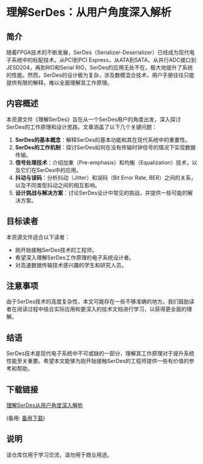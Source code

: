 # 理解SerDes：从用户角度深入解析

## 简介

随着FPGA技术的不断发展，SerDes（Serializer-Deserializer）已经成为现代电子系统中的标配技术。从PCI到PCI Express，从ATA到SATA，从并行ADC接口到JESD204，再到RIO和Serial RIO，SerDes的应用无处不在，极大地提升了系统的性能。然而，SerDes的设计极为复杂，涉及数模混合技术，用户手册往往只能提供有限的解释，难以全面理解其工作原理。

## 内容概述

本资源文件《理解SerDes》旨在从一个SerDes用户的角度出发，深入探讨SerDes的工作原理和设计思路。文章涵盖了以下几个关键问题：

1. **SerDes的基本概念**：解释SerDes的基本功能和其在现代系统中的重要性。
2. **SerDes的工作机制**：探讨SerDes如何在没有传输时钟信号的情况下实现数据传输。
3. **信号处理技术**：介绍加重（Pre-emphasis）和均衡（Equalization）技术，以及它们在SerDes中的应用。
4. **抖动与误码**：分析抖动（Jitter）和误码（Bit Error Rate, BER）之间的关系，以及不同类型抖动之间的相互影响。
5. **设计挑战与解决方案**：讨论SerDes设计中常见的挑战，并提供一些可能的解决方案。

## 目标读者

本资源文件适合以下读者：

- 刚开始接触SerDes技术的工程师。
- 希望深入理解SerDes工作原理的电子系统设计者。
- 对高速数据传输技术感兴趣的学生和研究人员。

## 注意事项

由于SerDes技术的高度复杂性，本文可能存在一些不够准确的地方。我们鼓励读者在阅读过程中结合实际应用和更深入的技术文档进行学习，以获得更全面的理解。

## 结语

SerDes技术是现代电子系统中不可或缺的一部分，理解其工作原理对于提升系统性能至关重要。希望本文能够为刚开始接触SerDes的工程师提供一些有价值的参考和帮助。

## 下载链接
[理解SerDes从用户角度深入解析](https://pan.quark.cn/s/ce2b38a6fd5f) 

(备用: [备用下载](https://pan.baidu.com/s/1jWnTQdBQFpCftcNzV_HLpg?pwd=1234))

## 说明

该仓库仅用于学习交流，请勿用于商业用途。
